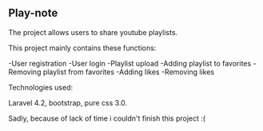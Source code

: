 ## Play-note ##

The project allows users to share youtube playlists. 

This project mainly contains these functions:

-User registration
-User login
-Playlist upload
-Adding playlist to favorites
-Removing playlist from favorites
-Adding likes
-Removing likes

Technologies used:

Laravel 4.2, bootstrap, pure css 3.0.

Sadly, because of lack of time i couldn't finish this project :(
